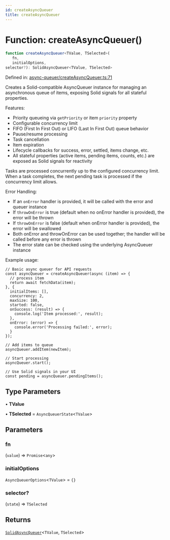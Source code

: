 ```yaml
---
id: createAsyncQueuer
title: createAsyncQueuer
---
```


<!-- DO NOT EDIT: this page is autogenerated from the type comments -->

# Function: createAsyncQueuer()

```ts
function createAsyncQueuer<TValue, TSelected>(
   fn, 
   initialOptions, 
selector?): SolidAsyncQueuer<TValue, TSelected>
```

Defined in: [async-queuer/createAsyncQueuer.ts:71](https://github.com/TanStack/pacer/blob/main/packages/solid-pacer/src/async-queuer/createAsyncQueuer.ts#L71)

Creates a Solid-compatible AsyncQueuer instance for managing an asynchronous queue of items, exposing Solid signals for all stateful properties.

Features:
- Priority queueing via `getPriority` or item `priority` property
- Configurable concurrency limit
- FIFO (First In First Out) or LIFO (Last In First Out) queue behavior
- Pause/resume processing
- Task cancellation
- Item expiration
- Lifecycle callbacks for success, error, settled, items change, etc.
- All stateful properties (active items, pending items, counts, etc.) are exposed as Solid signals for reactivity

Tasks are processed concurrently up to the configured concurrency limit. When a task completes,
the next pending task is processed if the concurrency limit allows.

Error Handling:
- If an `onError` handler is provided, it will be called with the error and queuer instance
- If `throwOnError` is true (default when no onError handler is provided), the error will be thrown
- If `throwOnError` is false (default when onError handler is provided), the error will be swallowed
- Both onError and throwOnError can be used together; the handler will be called before any error is thrown
- The error state can be checked using the underlying AsyncQueuer instance

Example usage:
```tsx
// Basic async queuer for API requests
const asyncQueuer = createAsyncQueuer(async (item) => {
  // process item
  return await fetchData(item);
}, {
  initialItems: [],
  concurrency: 2,
  maxSize: 100,
  started: false,
  onSuccess: (result) => {
    console.log('Item processed:', result);
  },
  onError: (error) => {
    console.error('Processing failed:', error);
  }
});

// Add items to queue
asyncQueuer.addItem(newItem);

// Start processing
asyncQueuer.start();

// Use Solid signals in your UI
const pending = asyncQueuer.pendingItems();
```

## Type Parameters

• **TValue**

• **TSelected** = `AsyncQueuerState`\<`TValue`\>

## Parameters

### fn

(`value`) => `Promise`\<`any`\>

### initialOptions

`AsyncQueuerOptions`\<`TValue`\> = `{}`

### selector?

(`state`) => `TSelected`

## Returns

[`SolidAsyncQueuer`](../../interfaces/solidasyncqueuer.md)\<`TValue`, `TSelected`\>
